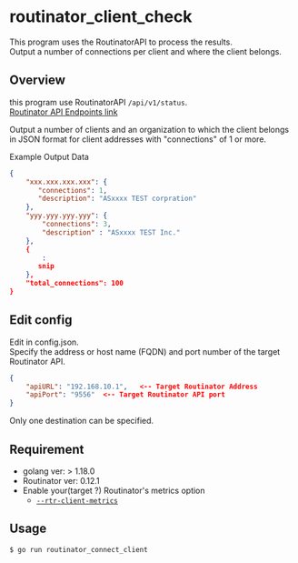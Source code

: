 # routinator_client_check

This program uses the RoutinatorAPI to process the results.  
Output a number of connections per client and where the client belongs.

## Overview

this program use RoutinatorAPI `/api/v1/status`.  
[Routinator API Endpoints link](https://routinator.docs.nlnetlabs.nl/en/stable/api-endpoints.html#:~:text=the%20following%20paths%3A-,/api/v1/status,-Returns%20exhaustive%20information)  

Output a number of clients and an organization to which the client belongs in JSON format for client addresses with "connections" of 1 or more.

Example Output Data

```json
{
    "xxx.xxx.xxx.xxx": {
       "connections": 1,
       "description": "ASxxxx TEST corpration" 
    },
    "yyy.yyy.yyy.yyy": {
        "connections": 3,
        "description" : "ASxxxx TEST Inc."
    },
    {
        :
       snip
    },
    "total_connections": 100
}
```

## Edit config

Edit in config.json.  
Specify the address or host name (FQDN) and port number of the target Routinator API.

```json
{
    "apiURL": "192.168.10.1",   <-- Target Routinator Address 
    "apiPort": "9556"  <-- Target Routinator API port
}
```

Only one destination can be specified.

## Requirement

- golang ver:  > 1.18.0
- Routinator ver: 0.12.1
- Enable your(target ?) Routinator's metrics option
  - [`--rtr-client-metrics`](https://routinator.docs.nlnetlabs.nl/en/stable/monitoring.html#:~:text=Metrics%20for%20each%20RTR%20client%20is%20available%20if%20the%20%2D%2Drtr%2Dclient%2Dmetrics%20option%20is%20provided)

## Usage

`$ go run routinator_connect_client`
